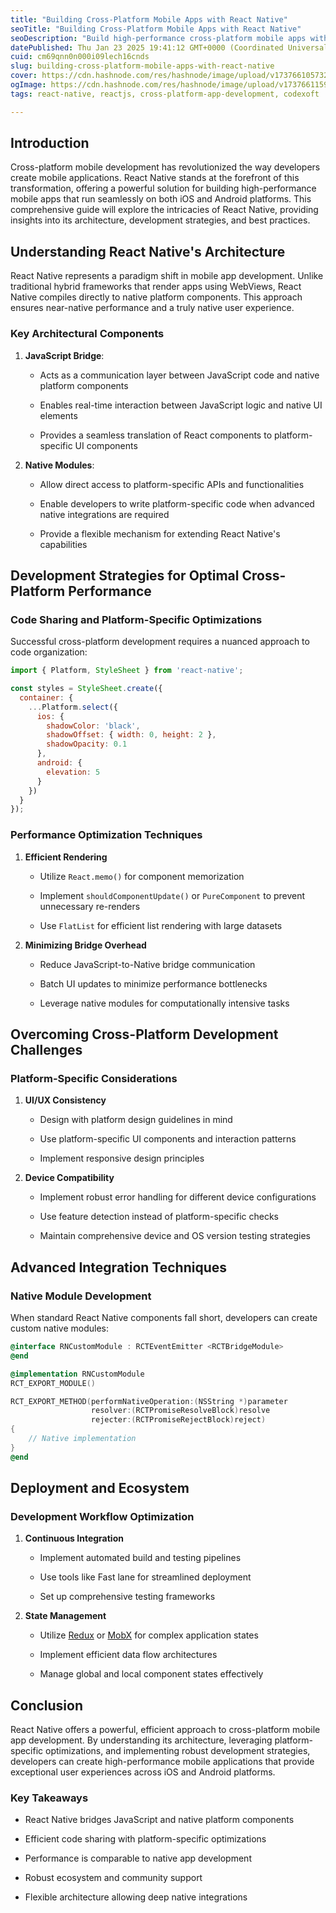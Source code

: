 ```yaml
---
title: "Building Cross-Platform Mobile Apps with React Native"
seoTitle: "Building Cross-Platform Mobile Apps with React Native"
seoDescription: "Build high-performance cross-platform mobile apps with React Native. Explore architecture, development strategies, and performance optimization"
datePublished: Thu Jan 23 2025 19:41:12 GMT+0000 (Coordinated Universal Time)
cuid: cm69qnn0n000i09lech16cnds
slug: building-cross-platform-mobile-apps-with-react-native
cover: https://cdn.hashnode.com/res/hashnode/image/upload/v1737661057322/2d479b1e-644f-4e01-9744-2dcaccec4406.png
ogImage: https://cdn.hashnode.com/res/hashnode/image/upload/v1737661159300/dd5fe90e-f04f-4fc7-9162-71d4aad0570e.png
tags: react-native, reactjs, cross-platform-app-development, codexoft

---
```


## Introduction

Cross-platform mobile development has revolutionized the way developers create mobile applications. React Native stands at the forefront of this transformation, offering a powerful solution for building high-performance mobile apps that run seamlessly on both iOS and Android platforms. This comprehensive guide will explore the intricacies of React Native, providing insights into its architecture, development strategies, and best practices.

## Understanding React Native's Architecture

React Native represents a paradigm shift in mobile app development. Unlike traditional hybrid frameworks that render apps using WebViews, React Native compiles directly to native platform components. This approach ensures near-native performance and a truly native user experience.

### Key Architectural Components

1. **JavaScript Bridge**:
    
    * Acts as a communication layer between JavaScript code and native platform components
        
    * Enables real-time interaction between JavaScript logic and native UI elements
        
    * Provides a seamless translation of React components to platform-specific UI components
        
2. **Native Modules**:
    
    * Allow direct access to platform-specific APIs and functionalities
        
    * Enable developers to write platform-specific code when advanced native integrations are required
        
    * Provide a flexible mechanism for extending React Native's capabilities
        

## Development Strategies for Optimal Cross-Platform Performance

### Code Sharing and Platform-Specific Optimizations

Successful cross-platform development requires a nuanced approach to code organization:

```javascript
import { Platform, StyleSheet } from 'react-native';

const styles = StyleSheet.create({
  container: {
    ...Platform.select({
      ios: {
        shadowColor: 'black',
        shadowOffset: { width: 0, height: 2 },
        shadowOpacity: 0.1
      },
      android: {
        elevation: 5
      }
    })
  }
});
```

### Performance Optimization Techniques

1. **Efficient Rendering**
    
    * Utilize `React.memo()` for component memorization
        
    * Implement `shouldComponentUpdate()` or `PureComponent` to prevent unnecessary re-renders
        
    * Use `FlatList` for efficient list rendering with large datasets
        
2. **Minimizing Bridge Overhead**
    
    * Reduce JavaScript-to-Native bridge communication
        
    * Batch UI updates to minimize performance bottlenecks
        
    * Leverage native modules for computationally intensive tasks
        

## Overcoming Cross-Platform Development Challenges

### Platform-Specific Considerations

1. **UI/UX Consistency**
    
    * Design with platform design guidelines in mind
        
    * Use platform-specific UI components and interaction patterns
        
    * Implement responsive design principles
        
2. **Device Compatibility**
    
    * Implement robust error handling for different device configurations
        
    * Use feature detection instead of platform-specific checks
        
    * Maintain comprehensive device and OS version testing strategies
        

## Advanced Integration Techniques

### Native Module Development

When standard React Native components fall short, developers can create custom native modules:

```objectivec
@interface RNCustomModule : RCTEventEmitter <RCTBridgeModule>
@end

@implementation RNCustomModule
RCT_EXPORT_MODULE()

RCT_EXPORT_METHOD(performNativeOperation:(NSString *)parameter
                  resolver:(RCTPromiseResolveBlock)resolve
                  rejecter:(RCTPromiseRejectBlock)reject)
{
    // Native implementation
}
@end
```

## Deployment and Ecosystem

### Development Workflow Optimization

1. **Continuous Integration**
    
    * Implement automated build and testing pipelines
        
    * Use tools like Fast lane for streamlined deployment
        
    * Set up comprehensive testing frameworks
        
2. **State Management**
    
    * Utilize [Redux](https://redux.js.org/) or [MobX](https://mobx.js.org/) for complex application states
        
    * Implement efficient data flow architectures
        
    * Manage global and local component states effectively
        

## Conclusion

React Native offers a powerful, efficient approach to cross-platform mobile app development. By understanding its architecture, leveraging platform-specific optimizations, and implementing robust development strategies, developers can create high-performance mobile applications that provide exceptional user experiences across iOS and Android platforms.

### Key Takeaways

* React Native bridges JavaScript and native platform components
    
* Efficient code sharing with platform-specific optimizations
    
* Performance is comparable to native app development
    
* Robust ecosystem and community support
    
* Flexible architecture allowing deep native integrations